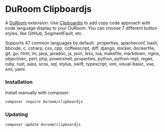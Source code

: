# DuRoom Clipboardjs

A [DuRoom](http://duroom.js.org) extension. Use [Clipboardjs](https://clipboardjs.com/) to add copy code approach with code language display to your DuRoom. You can choose 7 different button styles, like GitHub, SegmentFault, etc.

Supports 47 common languages by default:
.properties, apacheconf, bash, bbcode, c, csharp, css, cpp, coffeescript, diff, django, docker, dockerfile, git, go, html, ini, java, javadoc, js, json, less, lua, makefile, markdown, nginx, objectivec, perl, php, powershell, properties, python, python-repl, regex, ruby, rust, sass, scss, sql, stylus, swift, typescript, vim, visual-basic, vue, xml, yaml.

### Installation

Install manually with composer:

```sh
composer require duroom/clipboardjs
```

### Updating

```sh
composer update duroom/clipboardjs
```
